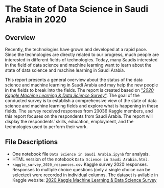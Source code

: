 # The State of Data Science in Saudi Arabia in 2020


## Overview

Recently, the technologies have grown and developed at a rapid pace. Since the technologies are directly related to our progress, much people are interested in different fields of technologies. Today, many Saudis interested in the field of data science and machine learning want to learn about the state of data science and machine learning in Saudi Arabia.

This report presents a general overview about the status of the data science and machine learning in Saudi Arabia and may help the new people in the fields to break into the fields. The report is created based on ["*2020 Kaggle Machine Learning & Data Science Survey*"](https://www.kaggle.com/c/kaggle-survey-2020). The goal of the conducted survey is to establish a comprehensive view of the state of data science and machine learning fields and explore what is happening in these fields. The survey received responses from 20036 Kaggle   members, and this report focuses on the respondents from Saudi Arabia. The report will display the respondents’ skills, education, employment, and the technologies used to perform their work.
## File Descriptions 

- One notebook file `Data Science in Saudi Arabia.ipynb` for analysis.
- HTML version of the notebook `Data Science in Saudi Arabia.html`.
- `kaggle_survey_2020_responses.csv` Kaggle survey 2020 responses. Responses to multiple choice questions (only a single choice can be selected) were recorded in individual columns. 
The dataset is avilable in Kaggle website: [2020 Kaggle Machine Learning & Data Science Survey](https://www.kaggle.com/c/kaggle-survey-2020/data)


